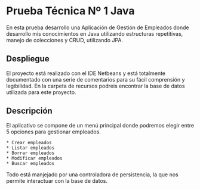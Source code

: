 
# Prueba Técnica Nº 1 Java

En esta prueba desarrollo una Aplicación de Gestión de Empleados donde desarrollo mis conocimientos en Java utilizando estructuras repetitivas, manejo de colecciones y CRUD, utilizando JPA.

## Despliegue

El proyecto está realizado con el IDE Netbeans y está totalmente documentado con una serie de comentarios para su fácil comprensión y legibilidad. En la carpeta de recursos podreis encontrar la base de datos utilizada para este proyecto.

## Descripción

El aplicativo se compone de un menú principal donde podremos elegir entre 5 opciones para gestionar empleados.

    * Crear empleados
    * Listar empleados
    * Borrar empleados
    * Modificar empleados
    * Buscar empleados

Todo está manjejado por una controladora de persistencia, la que nos permite interactuar con la base de datos.
